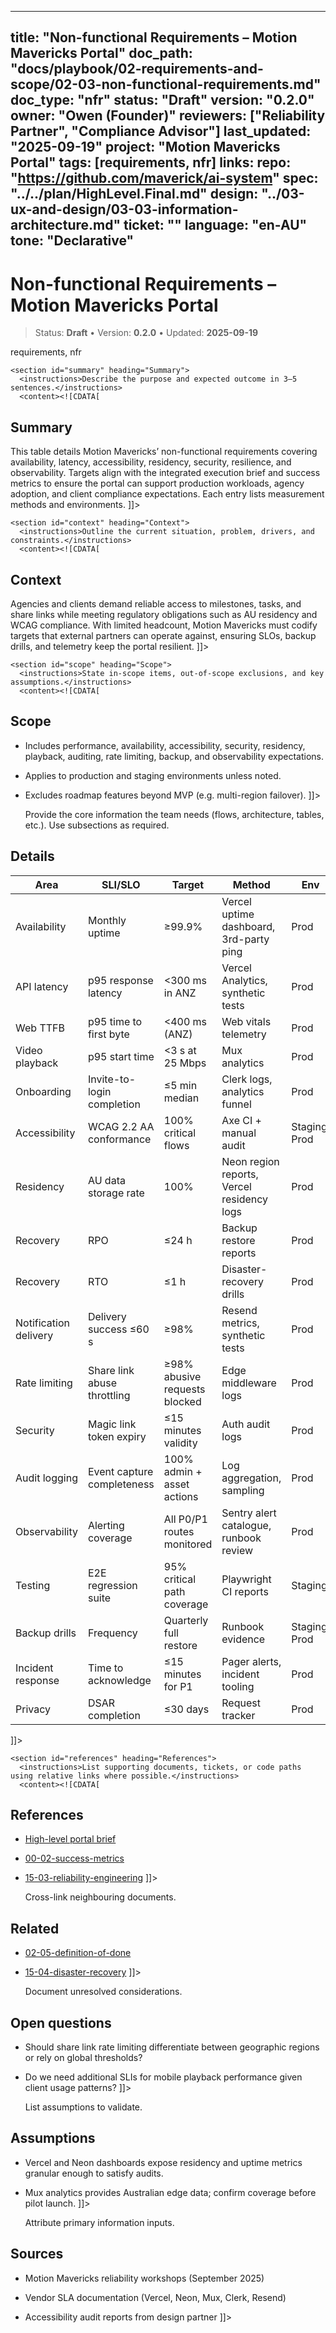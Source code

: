 <!-- ai:managed start file="docs/playbook/02-requirements-and-scope/02-03-non-functional-requirements.md" responsibility="docs" strategy="replace" -->
---
title: "Non-functional Requirements – Motion Mavericks Portal"
doc_path: "docs/playbook/02-requirements-and-scope/02-03-non-functional-requirements.md"
doc_type: "nfr"
status: "Draft"
version: "0.2.0"
owner: "Owen (Founder)"
reviewers: ["Reliability Partner", "Compliance Advisor"]
last_updated: "2025-09-19"
project: "Motion Mavericks Portal"
tags: [requirements, nfr]
links:
  repo: "https://github.com/maverick/ai-system"
  spec: "../../plan/HighLevel.Final.md"
  design: "../03-ux-and-design/03-03-information-architecture.md"
  ticket: "<PLACEHOLDER>"
language: "en-AU"
tone: "Declarative"
---

# Non-functional Requirements – Motion Mavericks Portal

> Status: **Draft** • Version: **0.2.0** • Updated: **2025-09-19**

<doc xmlns="urn:docs:universal"
     type="nfr"
     path="docs/playbook/02-requirements-and-scope/02-03-non-functional-requirements.md"
     version="0.2.0"
     status="Draft"
     owner="Owen (Founder)">

  <meta>
    <link rel="repo" href="https://github.com/maverick/ai-system"/>
    <link rel="spec" href="../../plan/HighLevel.Final.md"/>
    <link rel="design" href="../03-ux-and-design/03-03-information-architecture.md"/>
    <tags>requirements, nfr</tags>
  </meta>

  <sections>

    <section id="summary" heading="Summary">
      <instructions>Describe the purpose and expected outcome in 3–5 sentences.</instructions>
      <content><![CDATA[
## Summary
This table details Motion Mavericks’ non-functional requirements covering availability, latency, accessibility, residency, security, resilience, and observability. Targets align with the integrated execution brief and success metrics to ensure the portal can support production workloads, agency adoption, and client compliance expectations. Each entry lists measurement methods and environments.
]]></content>
    </section>

    <section id="context" heading="Context">
      <instructions>Outline the current situation, problem, drivers, and constraints.</instructions>
      <content><![CDATA[
## Context
Agencies and clients demand reliable access to milestones, tasks, and share links while meeting regulatory obligations such as AU residency and WCAG compliance. With limited headcount, Motion Mavericks must codify targets that external partners can operate against, ensuring SLOs, backup drills, and telemetry keep the portal resilient.
]]></content>
    </section>

    <section id="scope" heading="Scope">
      <instructions>State in-scope items, out-of-scope exclusions, and key assumptions.</instructions>
      <content><![CDATA[
## Scope
- Includes performance, availability, accessibility, security, residency, playback, auditing, rate limiting, backup, and observability expectations.
- Applies to production and staging environments unless noted.
- Excludes roadmap features beyond MVP (e.g. multi-region failover).
]]></content>
    </section>

    <section id="details" heading="Details">
      <instructions>Provide the core information the team needs (flows, architecture, tables, etc.). Use subsections as required.</instructions>
      <content><![CDATA[
## Details
| Area | SLI/SLO | Target | Method | Env |
|------|---------|--------|--------|-----|
| Availability | Monthly uptime | ≥99.9% | Vercel uptime dashboard, 3rd-party ping | Prod |
| API latency | p95 response latency | <300 ms in ANZ | Vercel Analytics, synthetic tests | Prod |
| Web TTFB | p95 time to first byte | <400 ms (ANZ) | Web vitals telemetry | Prod |
| Video playback | p95 start time | <3 s at 25 Mbps | Mux analytics | Prod |
| Onboarding | Invite-to-login completion | ≤5 min median | Clerk logs, analytics funnel | Prod |
| Accessibility | WCAG 2.2 AA conformance | 100% critical flows | Axe CI + manual audit | Staging, Prod |
| Residency | AU data storage rate | 100% | Neon region reports, Vercel residency logs | Prod |
| Recovery | RPO | ≤24 h | Backup restore reports | Prod |
| Recovery | RTO | ≤1 h | Disaster-recovery drills | Prod |
| Notification delivery | Delivery success ≤60 s | ≥98% | Resend metrics, synthetic tests | Prod |
| Rate limiting | Share link abuse throttling | ≥98% abusive requests blocked | Edge middleware logs | Prod |
| Security | Magic link token expiry | ≤15 minutes validity | Auth audit logs | Prod |
| Audit logging | Event capture completeness | 100% admin + asset actions | Log aggregation, sampling | Prod |
| Observability | Alerting coverage | All P0/P1 routes monitored | Sentry alert catalogue, runbook review | Prod |
| Testing | E2E regression suite | 95% critical path coverage | Playwright CI reports | Staging |
| Backup drills | Frequency | Quarterly full restore | Runbook evidence | Staging, Prod |
| Incident response | Time to acknowledge | ≤15 minutes for P1 | Pager alerts, incident tooling | Prod |
| Privacy | DSAR completion | ≤30 days | Request tracker | Prod |
]]></content>
    </section>

    <section id="references" heading="References">
      <instructions>List supporting documents, tickets, or code paths using relative links where possible.</instructions>
      <content><![CDATA[
## References
- [High-level portal brief](../../plan/HighLevel.Final.md)
- [00-02-success-metrics](../00-brief-and-vision/00-02-success-metrics.md)
- [15-03-reliability-engineering](../15-observability-and-reliability/15-03-reliability-engineering.md)
]]></content>
    </section>

    <section id="related" heading="Related">
      <instructions>Cross-link neighbouring documents.</instructions>
      <content><![CDATA[
## Related
- [02-05-definition-of-done](02-05-definition-of-done.md)
- [15-04-disaster-recovery](../15-observability-and-reliability/15-04-disaster-recovery.md)
]]></content>
    </section>

    <section id="open_questions" heading="Open questions">
      <instructions>Document unresolved considerations.</instructions>
      <content><![CDATA[
## Open questions
- Should share link rate limiting differentiate between geographic regions or rely on global thresholds?
- Do we need additional SLIs for mobile playback performance given client usage patterns?
]]></content>
    </section>

    <section id="assumptions" heading="Assumptions">
      <instructions>List assumptions to validate.</instructions>
      <content><![CDATA[
## Assumptions
- Vercel and Neon dashboards expose residency and uptime metrics granular enough to satisfy audits.
- Mux analytics provides Australian edge data; confirm coverage before pilot launch.
]]></content>
    </section>

    <section id="sources" heading="Sources">
      <instructions>Attribute primary information inputs.</instructions>
      <content><![CDATA[
## Sources
- Motion Mavericks reliability workshops (September 2025)
- Vendor SLA documentation (Vercel, Neon, Mux, Clerk, Resend)
- Accessibility audit reports from design partner
]]></content>
    </section>

  </sections>
</doc>
<!-- ai:managed end -->
